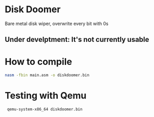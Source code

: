 # Disk Doomer
Bare metal disk wiper, overwrite every bit with 0s

## Under develptment: It's not currently usable

# How to compile
```bash
nasm -fbin main.asm -o diskdoomer.bin
```

# Testing with Qemu
```bash
 qemu-system-x86_64 diskdoomer.bin
```

